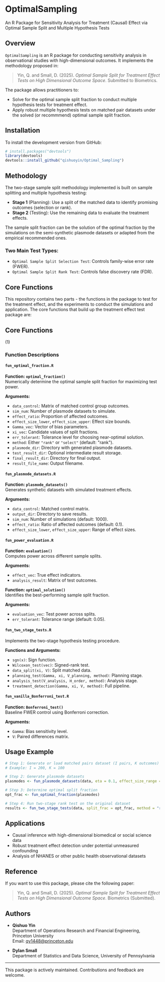 # OptimalSampling

An R Package for Sensitivity Analysis for Treatment (Causal) Effect via Optimal Sample Split and Multiple Hypothesis Tests

## Overview

`OptimalSampling` is an R package for conducting sensitivity analysis in observational studies with high-dimensional outcomes. It implements the methodology proposed in:

> Yin, Q. and Small, D. (2025). *Optimal Sample Split for Treatment Effect Tests on High Dimensional Outcome Space*. Submitted to Biometrics.

The package allows practitioners to:

- Solve for the optimal sample split fraction to conduct multiple hypothesis tests for treatment effect.
- Apply robust multiple hypothesis tests on matched pair datasets under the solved (or recommmend) optimal sample split fraction. 

## Installation

To install the development version from GitHub:

```R
# install.packages("devtools")
library(devtools)
devtools::install_github("qishuoyin/Optimal_Sampling")
```

## Methodology

The two-stage sample split methodology implemented is built on sample splitting and multiple hypothesis testing:

- **Stage 1** (Planning): Use a split of the matched data to identify promising outcomes (selection or rank).
- **Stage 2** (Testing): Use the remaining data to evaluate the treatment effects.

The sample split fraction can be the solution of the optimal fraction by the simulations on the semi-synthetic plasmode datasets or adapted from the empirical recommended ones. 

### Two Main Test Types:

- `Optimal Sample Split Selection Test`: Controls family-wise error rate (FWER).
- `Optimal Sample Split Rank Test`: Controls false discovery rate (FDR).


## Core Functions

This repository contains two parts - the functions in the package to test for the treatment effect, and the experiments to conduct the simulations and application. The core functions that build up the treatment effect test package are: 


## Core Functions

(1) 

### Function Descriptions

#### `fun_optimal_fraction.R`
**Function: `optimal_fraction()`**  
Numerically determine the optimal sample split fraction for maximizing test power.

**Arguments:**
- `data_control`: Matrix of matched control group outcomes.
- `sim_num`: Number of plasmode datasets to simulate.
- `effect_ratio`: Proportion of affected outcomes.
- `effect_size_lower`, `effect_size_upper`: Effect size bounds.
- `Gamma_vec`: Vector of bias parameters.
- `xi_vec`: Candidate values of split fractions.
- `err_tolerant`: Tolerance level for choosing near-optimal solution.
- `method`: Either `"rank"` or `"select"` (default: "rank").
- `plasmode_dir`: Directory with generated plasmode datasets.
- `test_result_dir`: Optional intermediate result storage.
- `final_result_dir`: Directory for final output.
- `result_file_name`: Output filename.

#### `fun_plasmode_datasets.R`
**Function: `plasmode_datasets()`**  
Generates synthetic datasets with simulated treatment effects.

**Arguments:**
- `data_control`: Matched control matrix.
- `output_dir`: Directory to save results.
- `sim_num`: Number of simulations (default: 1000).
- `effect_ratio`: Ratio of affected outcomes (default: 0.1).
- `effect_size_lower`, `effect_size_upper`: Range of effect sizes.

#### `fun_power_evaluation.R`
**Function: `evaluation()`**  
Computes power across different sample splits.

**Arguments:**
- `effect_vec`: True effect indicators.
- `analysis_result`: Matrix of test outcomes.

**Function: `optimal_solution()`**  
Identifies the best-performing sample split fraction.

**Arguments:**
- `evaluation_vec`: Test power across splits.
- `err_tolerant`: Tolerance range (default: 0.05).

#### `fun_two_stage_tests.R`
Implements the two-stage hypothesis testing procedure.

**Functions and Arguments:**
- `sgn(x)`: Sign function.
- `Wilcoxon_test(vec)`: Signed-rank test.
- `data_split(xi, V)`: Split matched data.
- `planning_test(Gamma, xi, V_planning, method)`: Planning stage.
- `analysis_test(V_analysis, H_order, method)`: Analysis stage.
- `treatment_detection(Gamma, xi, V, method)`: Full pipeline.

#### `fun_vanilla_Bonferroni_test.R`
**Function: `Bonferroni_test()`**  
Baseline FWER control using Bonferroni correction.

**Arguments:**
- `Gamma`: Bias sensitivity level.
- `V`: Paired differences matrix.


## Usage Example

```R
# Step 1: Generate or load matched pairs dataset (I pairs, K outcomes)
# Example: I = 200, K = 100

# Step 2: Generate plasmode datasets
plasmodes <- fun_plasmode_datasets(data, eta = 0.1, effect_size_range = c(0.05, 0.2))

# Step 3: Determine optimal split fraction
opt_frac <- fun_optimal_fraction(plasmodes)

# Step 4: Run two-stage rank test on the original dataset
results <- fun_two_stage_tests(data, split_frac = opt_frac, method = "rank")
```

## Applications

- Causal inference with high-dimensional biomedical or social science data
- Robust treatment effect detection under potential unmeasured confounding
- Analysis of NHANES or other public health observational datasets

## Reference

If you want to use this package, please cite the following paper:

> Yin, Q. and Small, D. (2025). *Optimal Sample Split for Treatment Effect Tests on High Dimensional Outcome Space*. Biometrics (Submitted).

## Authors

- **Qishuo Yin**\
  Department of Operations Research and Financial Engineering, Princeton University\
  Email: [qy1448@princeton.edu](mailto\:qy1448@princeton.edu)

- **Dylan Small**\
  Department of Statistics and Data Science, University of Pennsylvania

---

This package is actively maintained. Contributions and feedback are welcome.



